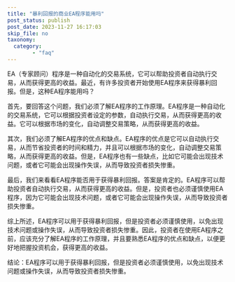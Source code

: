 ```yaml
---
title: "暴利回报的商业EA程序能用吗"
post_status: publish
post_date: 2023-11-27 16:17:03
skip_file: no
taxonomy:
  category:
        - "faq"
---
```


EA（专家顾问）程序是一种自动化的交易系统，它可以帮助投资者自动执行交易，从而获得更高的收益。最近，有许多投资者开始使用EA程序来获得暴利回报。但是，这种EA程序能用吗？

首先，要回答这个问题，我们必须了解EA程序的工作原理。EA程序是一种自动化的交易系统，它可以根据投资者设定的参数，自动执行交易，从而获得更高的收益。它可以根据市场的变化，自动调整交易策略，从而获得更高的收益。

其次，我们必须了解EA程序的优点和缺点。EA程序的优点是它可以自动执行交易，从而节省投资者的时间和精力，并且可以根据市场的变化，自动调整交易策略，从而获得更高的收益。但是，EA程序也有一些缺点，比如它可能会出现技术问题，或者它可能会出现操作失误，从而导致投资者损失惨重。

最后，我们来看看EA程序能否用于获得暴利回报。答案是肯定的。EA程序可以帮助投资者自动执行交易，从而获得更高的收益。但是，投资者也必须谨慎使用EA程序，因为它可能会出现技术问题，或者它可能会出现操作失误，从而导致投资者损失惨重。

综上所述，EA程序可以用于获得暴利回报，但是投资者必须谨慎使用，以免出现技术问题或操作失误，从而导致投资者损失惨重。因此，投资者在使用EA程序之前，应该充分了解EA程序的工作原理，并且要熟悉EA程序的优点和缺点，以便更好地把握投资机会，获得更高的收益。

结论：EA程序可以用于获得暴利回报，但是投资者必须谨慎使用，以免出现技术问题或操作失误，从而导致投资者损失惨重。
